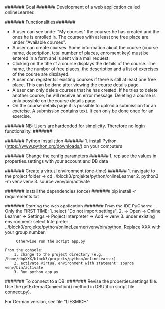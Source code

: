 ####### Goal ####### 
Development of a web application called onlineLearner. 

####### Functionalities #######
- A user can see under "My courses" the courses he has created and the ones he is enrolled in. The courses with at least one free place are under "Available courses".
- A user can create courses. Some information about the course (course name, description, total number of places, enrolment key) must be entered in a form and is sent via a mail request.
- Clicking on the title of a course displays the details of the course. The name, the number of free places, the description and a list of exercises of the course are displayed.
- A user can register for existing courses if there is still at least one free place. This can be done after viewing the course details page.
- A user can only delete courses that he has created. If he tries to delete another course, he will receive an error message. Deleting a course is only possible on the course details page.
- On the course details page it is possible to upload a submission for an exercise. A submission contains text. It can only be done once for an exercise.

####### NB: Users are hardcoded for simplicity. Therefore no login functionality. #######



####### Python Installation #######
    1. install Python (https://www.python.org/downloads/) on your computers

####### Change the config parameters #######
    1. replace the values in properties.settings with your account and DB data

####### Create a virtual environment (one-time) #######
    1. navigate to the project folder -> cd ../block3/projekte/python/onlineLearner
    2. python3 -m venv venv
    3. source venv/bin/activate

####### Install the dependencies (once) #######
    pip install -r requirements.txt

####### Starting the web application #######
    From the IDE PyCharm:
        Only the FIRST TIME:
            1. select "Do not import settings".
            2. -> Open -> Online Learner -> Settings -> Project Interpreter -> Add -> venv
            3. under existing environment: select Interpreter ../block3/projekte/python/onlineLearner/venv/bin/python.
               Replace XXX with your group number.

         Otherwise run the script app.py

    From the console:
        1. change to the project directory (e.g. /home/dbpXXX/block3/projects/python/onlineLearner)
        2. activate virtual environment with statement: source venv/bin/activate
        3. Run python app.py

####### To connect to a DB: #######
Revise the properties.settings file.  Use the getExternalConnection() method in DBUtil (in script file connect.py).

For German version, see file "LIESMICH"

